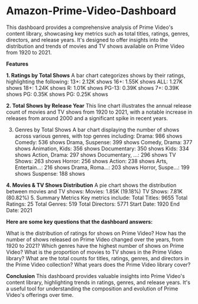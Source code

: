 # Amazon-Prime-Video-Dashboard
This dashboard provides a comprehensive analysis of Prime Video's content library, showcasing key metrics such as total titles, ratings, genres, directors, and release years. It's designed to offer insights into the distribution and trends of movies and TV shows available on Prime Video from 1920 to 2021.

**Features**

**1. Ratings by Total Shows**
A bar chart categorizes shows by their ratings, highlighting the following:
13+: 2.12K shows
16+: 1.55K shows
ALL: 1.27K shows
18+: 1.24K shows
R: 1.01K shows
PG-13: 0.39K shows
7+: 0.39K shows
PG: 0.35K shows
PG: 0.25K shows

**2. Total Shows by Release Year**
This line chart illustrates the annual release count of movies and TV shows from 1920 to 2021, with a notable increase in releases from around 2000 and a significant spike in recent years.

3. Genres by Total Shows
A bar chart displaying the number of shows across various genres, with top genres including:
Drama: 986 shows
Comedy: 536 shows
Drama, Suspense: 399 shows
Comedy, Drama: 377 shows
Animation, Kids: 356 shows
Documentary: 350 shows
Kids: 334 shows
Action, Drama: 297 shows
Documentary, ...: 296 shows
TV Shows: 263 shows
Horror: 256 shows
Action: 238 shows
Arts, Entertain...: 216 shows
Drama, Roma...: 203 shows
Horror, Suspe...: 199 shows
Suspense: 188 shows

**4. Movies & TV Shows Distribution**
A pie chart shows the distribution between movies and TV shows:
Movies: 1.85K (19.18%)
TV Shows: 7.81K (80.82%)
5. Summary Metrics
Key metrics include:
Total Titles: 9655
Total Ratings: 25
Total Genres: 519
Total Directors: 5771
Start Date: 1920
End Date: 2021

**Here are some key questions that the dashboard answers:**

What is the distribution of ratings for shows on Prime Video?
How has the number of shows released on Prime Video changed over the years, from 1920 to 2021?
Which genres have the highest number of shows on Prime Video?
What is the proportion of movies to TV shows in the Prime Video library?
What are the total counts for titles, ratings, genres, and directors in the Prime Video collection?
What years does the Prime Video library cover?

**Conclusion**
This dashboard provides valuable insights into Prime Video's content library, highlighting trends in ratings, genres, and release years. It's a useful tool for understanding the composition and evolution of Prime Video's offerings over time.
